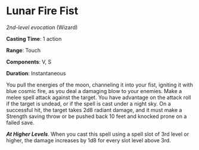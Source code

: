 # Lunar Fire Fist
*2nd-level evocation* (Wizard)

**Casting Time**: 1 action

**Range**: Touch

**Components**: V, S

**Duration**: Instantaneous

You pull the energies of the moon, channeling it into your fist, igniting it with blue cosmic fire, as you deal a damaging blow to your enemies. Make a melee spell attack against the target. You have advantage on the attack roll if the target is undead, or if the spell is cast under a night sky. On a successful hit, the target takes 2d8 radiant damage, and it must make a Strength saving throw or be pushed back 10 feet and knocked prone on a failed save.

***At Higher Levels***. When you cast this spell using a spell slot of 3rd level or higher, the damage increases by 1d8 for every slot level above 3rd.
 